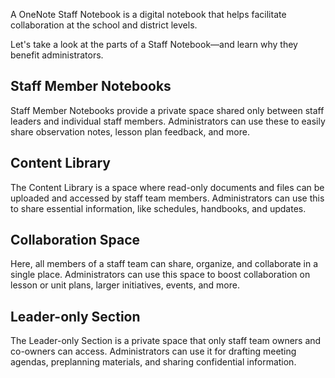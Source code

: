 A OneNote Staff Notebook is a digital notebook that helps facilitate collaboration at the school and district levels.

Let's take a look at the parts of a Staff Notebook—and learn why they benefit administrators.

## Staff Member Notebooks

Staff Member Notebooks provide a private space shared only between staff leaders and individual staff members. Administrators can use these to easily share observation notes, lesson plan feedback, and more.

## Content Library

The Content Library is a space where read-only documents and files can be uploaded and accessed by staff team members. Administrators can use this to share essential information, like schedules, handbooks, and updates.

## Collaboration Space

Here, all members of a staff team can share, organize, and collaborate in a single place. Administrators can use this space to boost collaboration on lesson or unit plans, larger initiatives, events, and more.

## Leader-only Section

The Leader-only Section is a private space that only staff team owners and co-owners can access. Administrators can use it for drafting meeting agendas, preplanning materials, and sharing confidential information.
